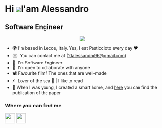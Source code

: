  Hi ![](https://user-images.githubusercontent.com/18350557/176309783-0785949b-9127-417c-8b55-ab5a4333674e.gif)I'am Alessandro
=============================================================================================================================

Software Engineer
---------------------------------------

<p align="center">
    <img src="https://y.yarn.co/1cbdd280-5a3b-44de-8826-e810d1854077_text.gif" />
</p>

* 🌍  I'm based in Lecce, Italy. Yes, I eat Pasticcioto every day ❤️
* ✉️  You can contact me at (10alessandro96@gmail.com)
* 🧠  I'm Software Engineer
* 🤝  I'm open to collaborate with anyone
* 📽️ Favourite film? The ones that are well-made
* ⚡  Lover of the sea 🌊 | I like to read 
* 📝 When I was young, I created a smart home, and <a href="https://jcoms.fesb.unist.hr/pdfs/v17n2_2021-0005_patrono.pdf">here</a> you can find the publication of the paper


### Where you can find me

<p align="left"> <a href="https://www.github.com/camboalessandro" target="_blank" rel="noreferrer"><img src="https://raw.githubusercontent.com/danielcranney/readme-generator/main/public/icons/socials/github.svg" width="32" height="32" /></a> <a href="https://www.linkedin.com/in/alessandro-cambò-109653186/" target="_blank" rel="noreferrer"><img src="https://raw.githubusercontent.com/danielcranney/readme-generator/main/public/icons/socials/linkedin.svg" width="32" height="32" /></a></p>
